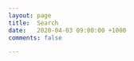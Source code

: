 ```yaml
---
layout: page
title:  Search
date:   2020-04-03 09:00:00 +1000
comments: false

---
```


<script async src="https://cse.google.com/cse.js?cx=007633735375659318807:3adropukbel"></script>
<div class="gcse-search"></div>

